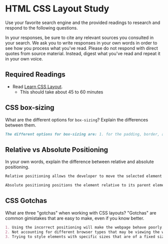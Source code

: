 # HTML CSS Layout Study

Use your favorite search engine and the provided readings to research and respond to the following questions.

In your responses, be sure to cite any relevant sources you consulted in your search. We ask you to write responses in your own words in order to see how you process what you've read. Please do not respond with direct quotes from source material. Instead, digest what you've read and repeat it in your own voice.

## Required Readings

- Read [Learn CSS Layout](http://learnlayout.com).
  - This should take about 45 to 60 minutes

## CSS box-sizing

What are the different options for `box-sizing`? Explain the differences between them.

```md
The different options for box-sizing are: 1. for the padding, border, and margin to increase the size of the element and 2. for the padding, border, and margin to be incorporated into the maximum size designated for the element.  The first method was the way that the box model historically operated, which resulted in developers needing to do math to figure out the exact size of the elements they were placing on the screen.  The second option allows the developer to create the maximum size for the element and work within it to designate its box-model properties.  This is considered much more intuitive than the old method.
```

## Relative vs Absolute Positioning

In your own words, explain the difference between relative and absolute positioning.

```md
Relative positioning allows the developer to move the selected element around while still maintaining its same basic place on the webpage.  Relative positioning doesn't change how the element behaves or take it out of the normal flow of the page, instead, any changes to the positioning only move the element relative to where it would have been in the original flow of the webpage.  The rest of the elements on the page don't react at all even if the new relative positioning overlaps with them on the page.

Absolute positioning positions the element relative to its parent element.  Often, the element that is getting styled will have its parent be the window that is displaying the webpage, so the element will be anchored in a fixed spot when viewed in that window.  Scrolling up or down or left or right won't change the position on the screen as long as the window stays the same size and in the same place.  If the user resizes the window the element with absolute positioning can move with the window.  But an element can also be positioned absolute to its parent, like a <li> to a <ul>.
```

## CSS Gotchas

What are three "gotchas" when working with CSS layouts? "Gotchas" are common gimistakes that are easy to make, even if you know better.

```md
1. Using the incorrect positioning will make the webpage behave poorly.
2. Not accounting for different browser types that may be viewing the web page.
3. Trying to style elements with specific sizes that are of a fixed size when the browser will need to be resized or viewed differently.
```
